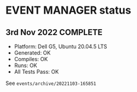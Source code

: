 # EVENT MANAGER status

## 3rd Nov 2022 COMPLETE

* Platform: Dell G5, Ubuntu 20.04.5 LTS
* Generated: OK
* Compiles: OK
* Runs: OK
* All Tests Pass: OK

See `events/archive/20221103-165851`
